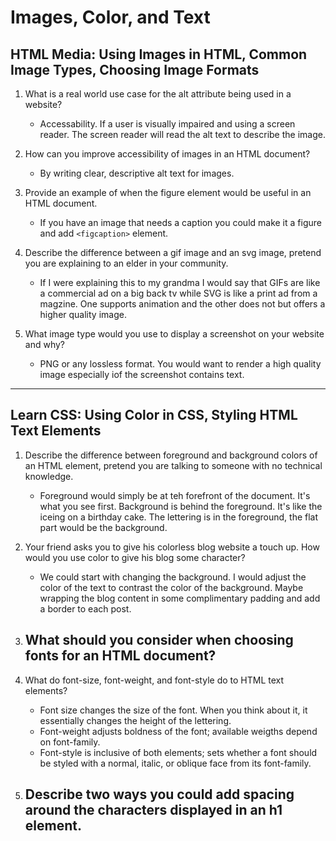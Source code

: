 # Images, Color, and Text

## HTML Media: Using Images in HTML, Common Image Types, Choosing Image Formats

1. What is a real world use case for the alt attribute being used in a website?
    - Accessability. If a user is visually impaired and using a screen reader. The screen reader will read the alt text to describe the image.

2. How can you improve accessibility of images in an HTML document?
    - By writing clear, descriptive alt text for images.

3. Provide an example of when the figure element would be useful in an HTML document.
    - If you have an image that needs a caption you could make it a figure and add ```<figcaption>``` element.

4. Describe the difference between a gif image and an svg image, pretend you are explaining to an elder in your community.
    - If I were explaining this to my grandma I would say that GIFs are like a commercial ad on a big back tv while SVG is like a print ad from a magzine. One supports animation and the other does not but offers a higher quality image.

5. What image type would you use to display a screenshot on your website and why?
    - PNG or any lossless format. You would want to render a high quality image especially iof the screenshot contains text. 

-----
## Learn CSS: Using Color in CSS, Styling HTML Text Elements

1. Describe the difference between foreground and background colors of an HTML element, pretend you are talking to someone with no technical knowledge.
    - Foreground would simply be at teh forefront of the document. It's what you see first. Background is behind the foreground. It's like the iceing on a birthday cake. The lettering is in the foreground, the flat part would be the background.

2. Your friend asks you to give his colorless blog website a touch up. How would you use color to give his blog some character?
    - We could start with changing the background. I would adjust the color of the text to contrast the color of the background. Maybe wrapping the blog content in some complimentary padding and add a border to each post.

3. What should you consider when choosing fonts for an HTML document?
    -
    
4. What do font-size, font-weight, and font-style do to HTML text elements?
    - Font size changes the size of the font. When you think about it, it essentially changes the height of the lettering.  
    - Font-weight adjusts boldness of the font; available weigths depend on font-family.
    - Font-style is inclusive of both elements; sets whether a font should be styled with a normal, italic, or oblique face from its font-family.  
5. Describe two ways you could add spacing around the characters displayed in an h1 element.
    - 